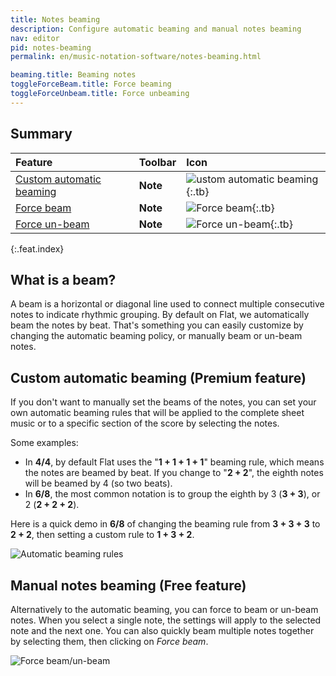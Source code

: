 ```yaml
---
title: Notes beaming
description: Configure automatic beaming and manual notes beaming
nav: editor
pid: notes-beaming
permalink: en/music-notation-software/notes-beaming.html

beaming.title: Beaming notes
toggleForceBeam.title: Force beaming
toggleForceUnbeam.title: Force unbeaming
---
```


## Summary

| Feature | Toolbar | Icon |
|:--------|:--------|:-----|
| [Custom automatic beaming](#custom-automatic-beaming-premium-feature) | **Note** | ![ustom automatic beaming](https://prod.flat-cdn.com/img/icons/editorActions/beamPolicy.svg){:.tb} |
| [Force beam](#manual-notes-beaming-free-feature) | **Note** | ![Force beam](https://prod.flat-cdn.com/img/icons/editorActions/beam.svg){:.tb} |
| [Force un-beam](#manual-notes-beaming-free-feature) | **Note** | ![Force un-beam](https://prod.flat-cdn.com/img/icons/editorActions/unbeam.svg){:.tb} |
{:.feat.index}

## What is a beam?

A beam is a horizontal or diagonal line used to connect multiple consecutive notes to indicate rhythmic grouping. By default on Flat, we automatically beam the notes by beat. That's something you can easily customize by changing the automatic beaming policy, or manually beam or un-beam notes.

## Custom automatic beaming (Premium feature)

If you don't want to manually set the beams of the notes, you can set your own automatic beaming rules that will be applied to the complete sheet music or to a specific section of the score by selecting the notes.

Some examples:

* In **4/4**, by default Flat uses the "**1 + 1 + 1 + 1**" beaming rule, which means the notes are beamed by beat. If you change to "**2 + 2**", the eighth notes will be beamed by 4 (so two beats).
* In **6/8**, the most common notation is to group the eighth by 3 (**3 + 3**), or 2 (**2 + 2 + 2**).

Here is a quick demo in **6/8** of changing the beaming rule from **3 + 3 + 3** to **2 + 2**, then setting a custom rule to **1 + 3 + 2**.

![Automatic beaming rules](/help/assets/img/editor/beaming.gif)

## Manual notes beaming (Free feature)

Alternatively to the automatic beaming, you can force to beam or un-beam notes. When you select a single note, the settings will apply to the selected note and the next one. You can also quickly beam multiple notes together by selecting them, then clicking on *Force beam*.

![Force beam/un-beam](/help/assets/img/editor/force-beam.gif)
